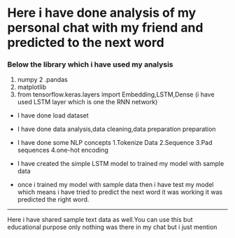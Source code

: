 # Here i have done  analysis of my personal chat with my friend and predicted to the next word

### Below the library which i have used my analysis

1. numpy
2 .pandas
3. matplotlib
4. from tensorflow.keras.layers import Embedding,LSTM,Dense (i have used LSTM layer which is one the RNN network)

* I have done load dataset
* I have done data analysis,data cleaning,data preparation preparation
* I have done some NLP concepts
    1.Tokenize Data
    2.Sequence
    3.Pad sequences
    4.one-hot encoding
* I have created the simple LSTM model to trained my model with sample data 

* once i trained my model with sample data then i have test my model which means i have tried to predict the next word
  it was working it was predicted the right word.

***************************************************
Here i have shared sample text data as well.You can use this but educational purpose only nothing was there in my chat but i just mention
